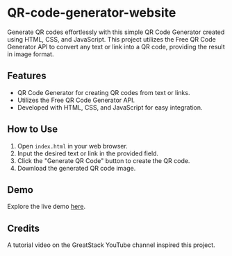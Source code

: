 # QR-code-generator-website

Generate QR codes effortlessly with this simple QR Code Generator created using HTML, CSS, and JavaScript. This project utilizes the Free QR Code Generator API to convert any text or link into a QR code, providing the result in image format.

## Features

- QR Code Generator for creating QR codes from text or links.
- Utilizes the Free QR Code Generator API.
- Developed with HTML, CSS, and JavaScript for easy integration.

## How to Use

1. Open `index.html` in your web browser.
2. Input the desired text or link in the provided field.
3. Click the "Generate QR Code" button to create the QR code.
4. Download the generated QR code image.

## Demo

Explore the live demo [here](https://chamindud.github.io/QR-code-generator-website/).

## Credits

A tutorial video on the GreatStack YouTube channel inspired this project.
